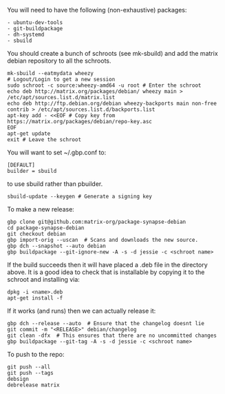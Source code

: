 You will need to have the following (non-exhaustive) packages:

    - ubuntu-dev-tools
    - git-buildpackage
    - dh-systemd
    - sbuild

You should create a bunch of schroots (see mk-sbuild) and add the matrix
debian repository to all the schroots.

    mk-sbuild --eatmydata wheezy
    # Logout/Login to get a new session
    sudo schroot -c source:wheezy-amd64 -u root # Enter the schroot
    echo deb http://matrix.org/packages/debian/ wheezy main > /etc/apt/sources.list.d/matrix.list
    echo deb http://ftp.debian.org/debian wheezy-backports main non-free contrib > /etc/apt/sources.list.d/backports.list
    apt-key add - <<EOF # Copy key from https://matrix.org/packages/debian/repo-key.asc
    EOF
    apt-get update
    exit # Leave the schroot
    
You will want to set ~/.gbp.conf to:

    [DEFAULT]
    builder = sbuild

to use sbuild rather than pbuilder.

    sbuild-update --keygen # Generate a signing key

To make a new release:

    gbp clone git@github.com:matrix-org/package-synapse-debian
    cd package-synapse-debian
    git checkout debian
    gbp import-orig --uscan  # Scans and downloads the new source.
    gbp dch --snapshot --auto debian
    gbp buildpackage --git-ignore-new -A -s -d jessie -c <schroot name>

If the build succeeds then it will have placed a .deb file in the directory
above. It is a good idea to check that is installable by copying it to the
schroot and installing via:

    dpkg -i <name>.deb
    apt-get install -f

If it works (and runs) then we can actually release it:

    gbp dch --release --auto  # Ensure that the changelog doesnt lie
    git commit -m "<RELEASE>" debian/changelog
    git clean -dfx  # This ensures that there are no uncommitted changes
    gbp buildpackage --git-tag -A -s -d jessie -c <schroot name>

To push to the repo:

    git push --all
    git push --tags
    debsign
    debrelease matrix

